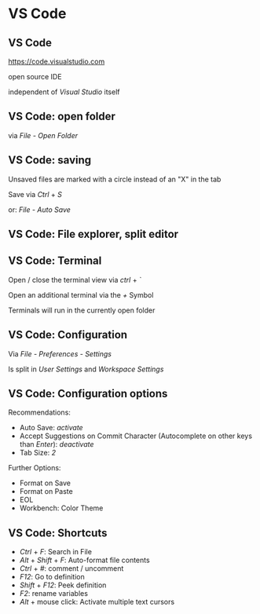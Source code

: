 # VS Code

## VS Code

https://code.visualstudio.com

open source IDE

independent of _Visual Studio_ itself

## VS Code: open folder

via _File_ - _Open Folder_

## VS Code: saving

Unsaved files are marked with a circle instead of an "X" in the tab

Save via _Ctrl_ + _S_

or: _File_ - _Auto Save_

## VS Code: File explorer, split editor

## VS Code: Terminal

Open / close the terminal view via _ctrl_ + _`_

Open an additional terminal via the _+_ Symbol

Terminals will run in the currently open folder

## VS Code: Configuration

Via _File - Preferences - Settings_

Is split in _User Settings_ and _Workspace Settings_

## VS Code: Configuration options

Recommendations:

- Auto Save: _activate_
- Accept Suggestions on Commit Character (Autocomplete on other keys than _Enter_): _deactivate_
- Tab Size: _2_

Further Options:

- Format on Save
- Format on Paste
- EOL
- Workbench: Color Theme

## VS Code: Shortcuts

- _Ctrl_ + _F_: Search in File
- _Alt_ + _Shift_ + _F_: Auto-format file contents
- _Ctrl_ + _#_: comment / uncomment
- _F12_: Go to definition
- _Shift_ + _F12_: Peek definition
- _F2_: rename variables
- _Alt_ + mouse click: Activate multiple text cursors
